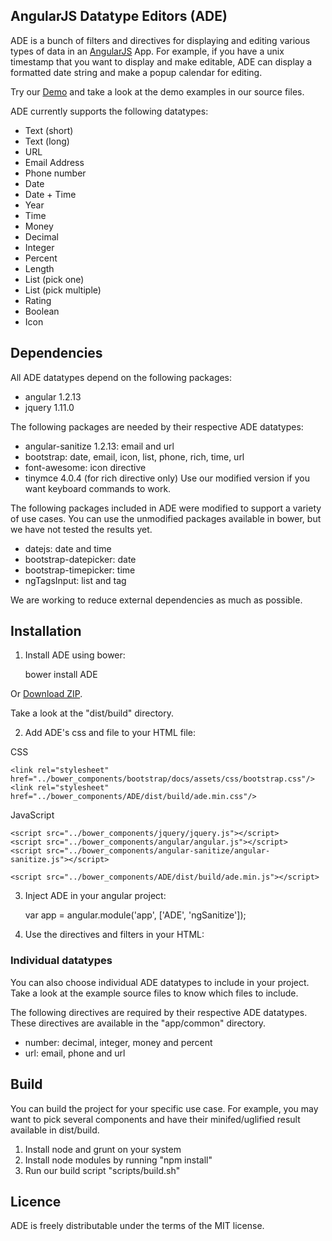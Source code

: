 ## AngularJS Datatype Editors (ADE)

ADE is a bunch of filters and directives for displaying and editing various types of data in an <a href="http://angularjs.org/">AngularJS</a> App.  For example, if you have a unix timestamp that you want to display and make editable, ADE can display a formatted date string and make a popup calendar for editing. 

Try our <a href="http://toodledo.github.com/ADE/index.html">Demo</a> and take a look at the demo examples in our source files.

ADE currently supports the following datatypes:

- Text (short)
- Text (long)
- URL
- Email Address
- Phone number
- Date
- Date + Time
- Year
- Time
- Money
- Decimal
- Integer
- Percent
- Length
- List (pick one)
- List (pick multiple)
- Rating
- Boolean
- Icon


## Dependencies

All ADE datatypes depend on the following packages:

* angular 1.2.13
* jquery 1.11.0

The following packages are needed by their respective ADE datatypes:

* angular-sanitize 1.2.13: email and url
* bootstrap: date, email, icon, list, phone, rich, time, url
* font-awesome: icon directive
* tinymce 4.0.4 (for rich directive only) Use our modified version if you want keyboard commands to work.

The following packages included in ADE were modified to support a variety of use cases. You can use the unmodified packages available in bower, but we have not tested the results yet.

* datejs: date and time
* bootstrap-datepicker: date
* bootstrap-timepicker: time
* ngTagsInput: list and tag

We are working to reduce external dependencies as much as possible.


## Installation

1) Install ADE using bower:

	bower install ADE

Or <a href="https://github.com/Toodledo/ADE/archive/master.zip">Download ZIP</a>.

Take a look at the "dist/build" directory.

2) Add ADE's css and file to your HTML file:

CSS

	<link rel="stylesheet" href="../bower_components/bootstrap/docs/assets/css/bootstrap.css"/>  
	<link rel="stylesheet" href="../bower_components/ADE/dist/build/ade.min.css"/>

JavaScript

	<script src="../bower_components/jquery/jquery.js"></script>
	<script src="../bower_components/angular/angular.js"></script>
	<script src="../bower_components/angular-sanitize/angular-sanitize.js"></script>

	<script src="../bower_components/ADE/dist/build/ade.min.js"></script>

3) Inject ADE in your angular project:

	var app = angular.module('app', ['ADE', 'ngSanitize']);

4) Use the directives and filters in your HTML:

	<div class="sample" ade-url='{"className":"input-medium"}' ng-model="dataurl" ng-bind-html="dataurl | url"></div>

### Individual datatypes

You can also choose individual ADE datatypes to include in your project. Take a look at the example source files to know which files to include.

The following directives are required by their respective ADE datatypes. These directives are available in the "app/common" directory.

* number: decimal, integer, money and percent
* url: email, phone and url


## Build

You can build the project for your specific use case. For example, you may want to pick several components and have their minifed/uglified result available in dist/build.

1. Install node and grunt on your system
2. Install node modules by running "npm install"
3. Run our build script "scripts/build.sh"


## Licence

ADE is freely distributable under the terms of the MIT license.